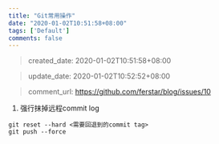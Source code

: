 ```yaml
---
title: "Git常用操作"
date: "2020-01-02T10:51:58+08:00"
tags: ['Default']
comments: false
---
```


> created_date: 2020-01-02T10:51:58+08:00

> update_date: 2020-01-02T10:52:52+08:00

> comment_url: https://github.com/ferstar/blog/issues/10

1. 强行抹掉远程commit log

```shell
git reset --hard <需要回退到的commit tag>
git push --force
```


